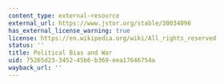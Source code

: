 ```yaml
---
content_type: external-resource
external_url: https://www.jstor.org/stable/30034096
has_external_license_warning: true
license: https://en.wikipedia.org/wiki/All_rights_reserved
status: ''
title: Political Bias and War
uid: 75265d23-3452-45b6-b369-eea17646754a
wayback_url: ''
---
```

